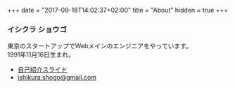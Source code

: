 +++
date = "2017-09-18T14:02:37+02:00"
title = "About"
hidden = true
+++

### イシクラ ショウゴ
東京のスタートアップでWebメインのエンジニアをやっています。  
1991年11月16日生まれ。

- [自己紹介スライド](http://issys16.info/me/)
- [ishikura.shogo@gmail.com](ishikura.shogo@gmail.com)
